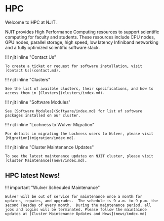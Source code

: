 # HPC

Welcome to HPC at NJIT.

NJIT provides High Performance Computing resources to support scientific computing for faculty and students. These resources include CPU nodes, GPU nodes, parallel storage, high speed, low latency Infiniband networking and a fully optimized scientific software stack.


!!! njit inline "Contact Us"

    To create a ticket or request for software installation, visit [Contact Us](contact.md).

!!! njit inline "Clusters"

    See the list of availble clusters, their specifications, and how to access them in [Clusters](clusters/index.md).





!!! njit inline "Software Modules"

    See [Software Modules](Software/index.md) for list of software packages installed on our cluster.






!!! njit inline "Lochness to Wulver Migration"
        
    For details in migrating the Lochness users to Wulver, please visit [Migration](migration/index.md).

!!! njit inline "Cluster Maintenance Updates"
        
    To see the latest maintenance updates on NJIT cluster, please visit [Cluster Maintenance](news/index.md).







## HPC latest News!

!!! important "Wulver Scheduled Maintenance"
        
    Wulver will be out of service for maintenance once a month for updates, repairs, and upgrades.  The schedule is 9 a.m. to 9 p.m. the second Tuesday of every month.  During the maintenance period, all jobs and logins will be terminated. Please follow the maintaince updates at [Cluster Maintenance Updates and News](news/index.md)